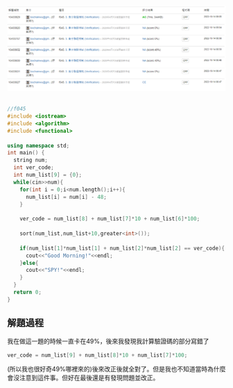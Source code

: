 ##
![](/f045.png)
## 
##
```c++
//f045
#include <iostream>
#include <algorithm>
#include <functional>

using namespace std;
int main() {
  string num;
  int ver_code;
  int num_list[9] = {0};
  while(cin>>num){
    for(int i = 0;i<num.length();i++){
      num_list[i] = num[i] - 48;
    }
    
    ver_code = num_list[8] + num_list[7]*10 + num_list[6]*100;
    
    sort(num_list,num_list+10,greater<int>());

    if(num_list[1]*num_list[1] + num_list[2]*num_list[2] == ver_code){
      cout<<"Good Morning!"<<endl;
    }else{
      cout<<"SPY!"<<endl;
    }
  }
  return 0;
}

```
## 解題過程
我在做這一題的時候一直卡在49%，後來我發現我計算驗證碼的部分寫錯了
```c++
ver_code = num_list[9] + num_list[8]*10 + num_list[7]*100;    
```
(所以我也很好奇49%哪裡來的)後來改正後就全對了。但是我也不知道當時為什麼會沒注意到這件事。但好在最後還是有發現問題並改正。
